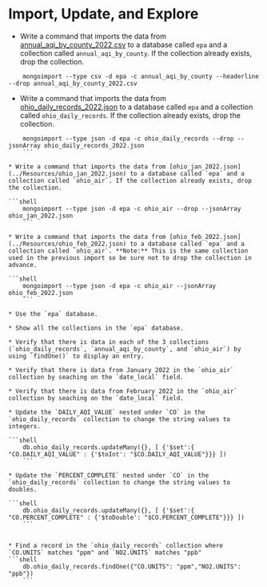 # Import, Update, and Explore

* Write a command that imports the data from [annual_aqi_by_county_2022.csv](../Resources/annual_aqi_by_county_2022.csv) to a database called `epa` and a collection called `annual_aqi_by_county`. If the collection already exists, drop the collection.

```shell
    mongoimport --type csv -d epa -c annual_aqi_by_county --headerline --drop annual_aqi_by_county_2022.csv
```

* Write a command that imports the data from [ohio_daily_records_2022.json](../Resources/ohio_daily_records_2022.json) to a database called `epa` and a collection called `ohio_daily_records`. If the collection already exists, drop the collection.

```shell
    mongoimport --type json -d epa -c ohio_daily_records --drop --jsonArray ohio_daily_records_2022.json
    ```

* Write a command that imports the data from [ohio_jan_2022.json](../Resources/ohio_jan_2022.json) to a database called `epa` and a collection called `ohio_air`. If the collection already exists, drop the collection.

```shell
    mongoimport --type json -d epa -c ohio_air --drop --jsonArray ohio_jan_2022.json
    ```

* Write a command that imports the data from [ohio_feb_2022.json](../Resources/ohio_feb_2022.json) to a database called `epa` and a collection called `ohio_air`. **Note:** This is the same collection used in the previous import so be sure not to drop the collection in advance.

```shell
    mongoimport --type json -d epa -c ohio_air --jsonArray ohio_feb_2022.json
    ```

* Use the `epa` database.

* Show all the collections in the `epa` database.

* Verify that there is data in each of the 3 collections (`ohio_daily_records`, `annual_aqi_by_county`, and `ohio_air`) by using `findOne()` to display an entry.

* Verify that there is data from January 2022 in the `ohio_air` collection by seaching on the `date_local` field.

* Verify that there is data from February 2022 in the `ohio_air` collection by seaching on the `date_local` field.

* Update the `DAILY_AQI_VALUE` nested under `CO` in the `ohio_daily_records` collection to change the string values to integers.

```shell
    db.ohio_daily_records.updateMany({}, [ {'$set':{ "CO.DAILY_AQI_VALUE" : {'$toInt': "$CO.DAILY_AQI_VALUE"}}} ])
    ```

* Update the `PERCENT_COMPLETE` nested under `CO` in the `ohio_daily_records` collection to change the string values to doubles.

```shell
    db.ohio_daily_records.updateMany({}, [ {'$set':{ "CO.PERCENT_COMPLETE" : {'$toDouble': "$CO.PERCENT_COMPLETE"}}} ])
    ```


* Find a record in the `ohio_daily_records` collection where `CO.UNITS` matches "ppm" and `NO2.UNITS` matches "ppb"
```shell
    db.ohio_daily_records.findOne({"CO.UNITS": "ppm","NO2.UNITS": "ppb"})
    ```